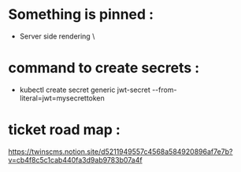 # Something is pinned : 

- Server side rendering \

# command to create secrets :
- kubectl create secret generic jwt-secret --from-literal=jwt=mysecrettoken


# ticket road map :
https://twinscms.notion.site/d5211949557c4568a584920896af7e7b?v=cb4f8c5c1cab440fa3d9ab9783b07a4f